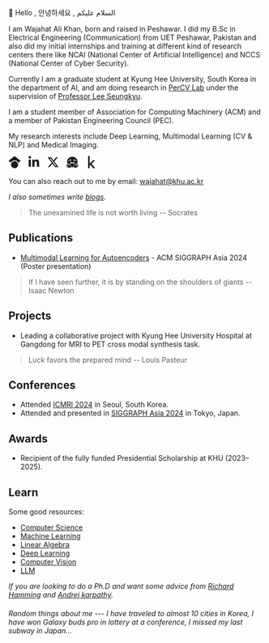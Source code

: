 👋 Hello , 안녕하세요 , السلام علیکم

I am Wajahat Ali Khan, born and raised in Peshawar. I did my B.Sc in Electrical Engineering (Communication) from UET Peshawar, Pakistan and also did my initial internships and training at different kind of research centers there like NCAI (National Center of Artificial Intelligence) and NCCS (National Center of Cyber Security). 

Currently I am a graduate student at Kyung Hee University, South Korea in the department of AI, and am doing research in [PerCV Lab](https://cvlab.khu.ac.kr/) under the supervision of [Professor Lee Seungkyu](https://scholar.google.com/citations?user=3Pf6C6cAAAAJ&hl=en).

I am a student member of Association for Computing Machinery (ACM) and a member of Pakistan Engineering Council (PEC).

My research interests include Deep Learning, Multimodal Learning (CV & NLP) and Medical Imaging.

<a href="https://scholar.google.com/citations?user=NBMWa-UAAAAJ&hl=en&oi=ao" target="_blank" rel="noopener noreferrer" style="margin-right: 10px; text-decoration: none;" title="Google Scholar"><svg role="img" viewBox="0 0 512 512" xmlns="http://www.w3.org/2000/svg" width="24" height="24" fill="currentColor" style="display: inline-block; width: 24px; height: 24px;"><title>Google Scholar</title><path d="M390.9 298.5c0 0 0 .1 .1 .1c9.2 19.4 14.4 41.1 14.4 64C405.3 445.1 338.5 512 256 512s-149.3-66.9-149.3-149.3c0-22.9 5.2-44.6 14.4-64h0c1.7-3.6 3.6-7.2 5.6-10.7c4.4-7.6 9.4-14.7 15-21.3c27.4-32.6 68.5-53.3 114.4-53.3c33.6 0 64.6 11.1 89.6 29.9c9.1 6.9 17.4 14.7 24.8 23.5c5.6 6.6 10.6 13.8 15 21.3c2 3.4 3.8 7 5.5 10.5zm26.4-18.8c-30.1-58.4-91-98.4-161.3-98.4s-131.2 40-161.3 98.4L0 202.7 256 0 512 202.7l-94.7 77.1z"/></svg></a>
<a href="https://www.linkedin.com/in/wajahat-alikhan/" target="_blank" rel="noopener noreferrer" style="margin-right: 10px; text-decoration: none;" title="LinkedIn"><svg role="img" viewBox="0 0 448 512" xmlns="http://www.w3.org/2000/svg" width="24" height="24" fill="currentColor" style="display: inline-block; width: 24px; height: 24px;"><title>LinkedIn</title><path d="M100.28 448H7.4V148.9h92.88zM53.79 108.1C24.09 108.1 0 83.5 0 53.8a53.79 53.79 0 0 1 107.58 0c0 29.7-24.1 54.3-53.79 54.3zM447.9 448h-92.68V302.4c0-34.7-.7-79.2-48.29-79.2-48.29 0-55.69 37.7-55.69 76.7V448h-92.78V148.9h89.08v40.8h1.3c12.4-23.5 42.69-48.3 87.88-48.3 94 0 111.28 61.9 111.28 142.3V448z"/></svg></a>
<a href="https://x.com/wajahatalikhan_" target="_blank" rel="noopener noreferrer" style="margin-right: 10px; text-decoration: none;" title="Twitter"><svg role="img" viewBox="0 0 512 512" xmlns="http://www.w3.org/2000/svg" width="24" height="24" fill="currentColor" style="display: inline-block; width: 24px; height: 24px;"><title>X</title><path d="M389.2 48h70.6L305.6 224.2 487 464H345L233.7 318.6 106.5 464H35.8L200.7 275.5 26.8 48H172.4L272.9 180.9 389.2 48zM364.4 421.8h39.1L151.1 88h-42L364.4 421.8z"/></svg></a>
<a href="https://huggingface.co/wajahatalikhan" target="_blank" rel="noopener noreferrer" style="margin-right: 10px; text-decoration: none;" title="Hugging Face"><svg role="img" viewBox="0 0 24 24" xmlns="http://www.w3.org/2000/svg" width="24" height="24" fill="currentColor" style="display: inline-block; width: 24px; height: 24px;"><title>Hugging Face</title><path d="M12.025 1.13c-5.77 0-10.449 4.647-10.449 10.378 0 1.112.178 2.181.503 3.185.064-.222.203-.444.416-.577a.96.96 0 0 1 .524-.15c.293 0 .584.124.84.284.278.173.48.408.71.694.226.282.458.611.684.951v-.014c.017-.324.106-.622.264-.874s.403-.487.762-.543c.3-.047.596.06.787.203s.31.313.4.467c.15.257.212.468.233.542.01.026.653 1.552 1.657 2.54.616.605 1.01 1.223 1.082 1.912.055.537-.096 1.059-.38 1.572.637.121 1.294.187 1.967.187.657 0 1.298-.063 1.921-.178-.287-.517-.44-1.041-.384-1.581.07-.69.465-1.307 1.081-1.913 1.004-.987 1.647-2.513 1.657-2.539.021-.074.083-.285.233-.542.09-.154.208-.323.4-.467a1.08 1.08 0 0 1 .787-.203c.359.056.604.29.762.543s.247.55.265.874v.015c.225-.34.457-.67.683-.952.23-.286.432-.52.71-.694.257-.16.547-.284.84-.285a.97.97 0 0 1 .524.151c.228.143.373.388.43.625l.006.04a10.3 10.3 0 0 0 .534-3.273c0-5.731-4.678-10.378-10.449-10.378M8.327 6.583a1.5 1.5 0 0 1 .713.174 1.487 1.487 0 0 1 .617 2.013c-.183.343-.762-.214-1.102-.094-.38.134-.532.914-.917.71a1.487 1.487 0 0 1 .69-2.803m7.486 0a1.487 1.487 0 0 1 .689 2.803c-.385.204-.536-.576-.916-.71-.34-.12-.92.437-1.103.094a1.487 1.487 0 0 1 .617-2.013 1.5 1.5 0 0 1 .713-.174m-10.68 1.55a.96.96 0 1 1 0 1.921.96.96 0 0 1 0-1.92m13.838 0a.96.96 0 1 1 0 1.92.96.96 0 0 1 0-1.92M8.489 11.458c.588.01 1.965 1.157 3.572 1.164 1.607-.007 2.984-1.155 3.572-1.164.196-.003.305.12.305.454 0 .886-.424 2.328-1.563 3.202-.22-.756-1.396-1.366-1.63-1.32q-.011.001-.02.006l-.044.026-.01.008-.03.024q-.018.017-.035.036l-.032.04a1 1 0 0 0-.058.09l-.014.025q-.049.088-.11.19a1 1 0 0 1-.083.116 1.2 1.2 0 0 1-.173.18q-.035.029-.075.058a1.3 1.3 0 0 1-.251-.243 1 1 0 0 1-.076-.107c-.124-.193-.177-.363-.337-.444-.034-.016-.104-.008-.2.022q-.094.03-.216.087-.06.028-.125.063l-.13.074q-.067.04-.136.086a3 3 0 0 0-.135.096 3 3 0 0 0-.26.219 2 2 0 0 0-.12.121 2 2 0 0 0-.106.128l-.002.002a2 2 0 0 0-.09.132l-.001.001a1.2 1.2 0 0 0-.105.212q-.013.036-.024.073c-1.139-.875-1.563-2.317-1.563-3.203 0-.334.109-.457.305-.454m.836 10.354c.824-1.19.766-2.082-.365-3.194-1.13-1.112-1.789-2.738-1.789-2.738s-.246-.945-.806-.858-.97 1.499.202 2.362c1.173.864-.233 1.45-.685.64-.45-.812-1.683-2.896-2.322-3.295s-1.089-.175-.938.647 2.822 2.813 2.562 3.244-1.176-.506-1.176-.506-2.866-2.567-3.49-1.898.473 1.23 2.037 2.16c1.564.932 1.686 1.178 1.464 1.53s-3.675-2.511-4-1.297c-.323 1.214 3.524 1.567 3.287 2.405-.238.839-2.71-1.587-3.216-.642-.506.946 3.49 2.056 3.522 2.064 1.29.33 4.568 1.028 5.713-.624m5.349 0c-.824-1.19-.766-2.082.365-3.194 1.13-1.112 1.789-2.738 1.789-2.738s.246-.945.806-.858.97 1.499-.202 2.362c-1.173.864.233 1.45.685.64.451-.812 1.683-2.896 2.322-3.295s1.089-.175.938.647-2.822 2.813-2.562 3.244 1.176-.506 1.176-.506 2.866-2.567 3.49-1.898-.473 1.23-2.037 2.16c-1.564.932-1.686 1.178-1.464 1.53s3.675-2.511 4-1.297c.323 1.214-3.524 1.567-3.287 2.405.238.839 2.71-1.587 3.216-.642.506.946-3.49 2.056-3.522 2.064-1.29.33-4.568 1.028-5.713-.624"/></svg></a>
<a href="https://www.kaggle.com/wajahatagi" target="_blank" rel="noopener noreferrer" style="margin-right: 10px; text-decoration: none;" title="Kaggle"><svg role="img" viewBox="0 0 320 512" xmlns="http://www.w3.org/2000/svg" width="24" height="24" fill="currentColor" style="display: inline-block; width: 24px; height: 24px;"><title>Kaggle</title><path d="M304.2 501.5L158.4 320.3 298.2 185c2.6-2.7 1.7-10.5-5.3-10.5h-69.2c-3.5 0-7 1.8-10.5 5.3L80.9 313.5V7.5q0-7.5-7.5-7.5H21.5Q14 0 14 7.5v497q0 7.5 7.5 7.5h51.9q7.5 0 7.5-7.5v-109l30.8-29.3 110.5 140.6c3 3.5 6.5 5.3 10.5 5.3h66.9q5.25 0 6-3z"/></svg></a>

You can also reach out to me by email: wajahat@khu.ac.kr

*I also sometimes write [blogs](https://wajahat-alikhan.github.io/blog/).*

> The unexamined life is not worth living -- Socrates







## Publications
* [Multimodal Learning for Autoencoders](https://dl.acm.org/doi/10.1145/3681756.3697974) - ACM SIGGRAPH Asia 2024 (Poster presentation)


> If I have seen further, it is by standing on the shoulders of giants -- Isaac Newton




## Projects
* Leading a collaborative project with Kyung Hee University Hospital at Gangdong for MRI to PET cross modal synthesis task.

> Luck favors the prepared mind -- Louis Pasteur

## Conferences
* Attended [ICMRI 2024](https://www.linkedin.com/posts/wajahat-alikhan_attendance-certificate-icmri-2024-activity-7261981808290914305-cKNh?utm_source=share&utm_medium=member_desktop) in Seoul, South Korea.
* Attended and presented in [SIGGRAPH Asia 2024](https://www.linkedin.com/feed/update/urn:li:activity:7279899545914810368/) in Tokyo, Japan.



## Awards
* Recipient of the fully funded Presidential Scholarship at KHU (2023–2025).


## Learn
Some good resources:
- [Computer Science](https://cs50.harvard.edu/x/2024/)
- [Machine Learning](https://www.coursera.org/specializations/machine-learning-introduction?utm_source=gg&utm_medium=sem&utm_campaign=b2c_apac_machine-learning-introduction_stanford-deeplearning.ai_ftcof_specializations_arte_mar-24_dr_geo-set-1-multi_sem_rsa_gads_lg-all&utm_content=b2c&campaignid=21120637622&adgroupid=158026601657&device=c&keyword=best%20machine%20learning%20coursera&matchtype=p&network=g&devicemodel=&adpostion=&creativeid=698160336215&hide_mobile_promo&gad_source=1&gclid=Cj0KCQjw-5y1BhC-ARIsAAM_oKm638e9ygT1FqLu9oQJUw9xJJFo6esdyKyx1iH-tHNJlgXmna2sSQgaAqQ6EALw_wcB)
- [Linear Algebra](https://ocw.mit.edu/courses/18-06-linear-algebra-spring-2010/video_galleries/video-lectures/)
- [Deep Learning](https://course.fast.ai/)
- [Computer Vision](https://www.youtube.com/watch?v=NfnWJUyUJYU&list=PLkt2uSq6rBVctENoVBg1TpCC7OQi31AlC)
- [LLM](https://youtube.com/playlist?list=PLoROMvodv4rOY23Y0BoGoBGgQ1zmU_MT_&si=pVSwHEglXAvKWq2p)


*If you are looking to do a Ph.D and want some advice from [Richard Hamming](https://www.cs.virginia.edu/~robins/YouAndYourResearch.html) and [Andrej karpathy](https://karpathy.github.io/2016/09/07/phd/).*


###### Random things about me --- I have traveled to almost 10 cities in Korea, I have won Galaxy buds pro in lottery at a conference, I missed my last subway in Japan...







